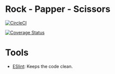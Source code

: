 # Rock - Papper - Scissors
[![CircleCI](https://circleci.com/gh/olahakos/rock-papper-scissors.svg?style=svg)](https://circleci.com/gh/olahakos/rock-papper-scissors)

[![Coverage Status](https://coveralls.io/repos/github/olahakos/rock-papper-scissors/badge.svg)](https://coveralls.io/github/olahakos/rock-papper-scissors)

# Tools

- [ESlint](http://eslint.org/): Keeps the code clean.
